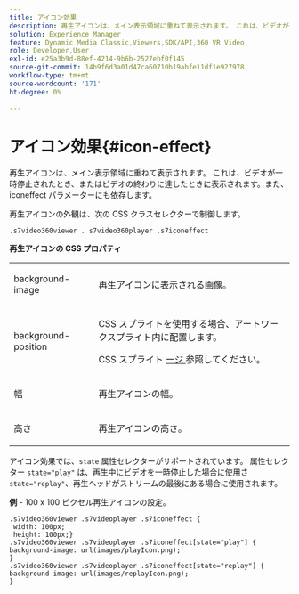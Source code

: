 ```yaml
---
title: アイコン効果
description: 再生アイコンは、メイン表示領域に重ねて表示されます。 これは、ビデオが一時停止されたとき、またはビデオの終わりに達したときに表示されます。また、iconeffect パラメーターにも依存します。
solution: Experience Manager
feature: Dynamic Media Classic,Viewers,SDK/API,360 VR Video
role: Developer,User
exl-id: e25a3b9d-88ef-4214-9b6b-2527ebf0f145
source-git-commit: 14b9f6d3a01d47ca60710b19abfe11df1e927978
workflow-type: tm+mt
source-wordcount: '171'
ht-degree: 0%

---
```


# アイコン効果{#icon-effect}

再生アイコンは、メイン表示領域に重ねて表示されます。 これは、ビデオが一時停止されたとき、またはビデオの終わりに達したときに表示されます。また、iconeffect パラメーターにも依存します。

<!--<a id="section_061E550C1C1D4DB2BD663A898895B38C"></a>-->

再生アイコンの外観は、次の CSS クラスセレクターで制御します。

```
.s7video360viewer . s7video360player .s7iconeffect
```

**再生アイコンの CSS プロパティ**

<table id="table_C48C56E696304C9BAFEE71BA9EA9A174"> 
 <tbody> 
  <tr> 
   <td colname="col1"> <p> <span class="codeph"> background-image </span> </p> </td> 
   <td colname="col2"> <p> 再生アイコンに表示される画像。 </p> </td> 
  </tr> 
  <tr> 
   <td colname="col1"> <p> <span class="codeph"> background-position </span> </p> </td> 
   <td colname="col2"> <p> CSS スプライトを使用する場合、アートワークスプライト内に配置します。 </p> <p>CSS スプライト <a href="../../../c-html5-aem-asset-viewers/c-html5-aem-video360/c-html5-aem-video360-customizingviewer/c-html5-aem-video360-customizingviewer.md#section-9b6d8d601cb441d08214dada7bb4eddc" format="dita" scope="local"> ージ </a> 参照してください。 </p> </td> 
  </tr> 
  <tr> 
   <td colname="col1"> <p> <span class="codeph"> 幅 </span> </p> </td> 
   <td colname="col2"> <p> 再生アイコンの幅。 </p> </td> 
  </tr> 
  <tr> 
   <td colname="col1"> <p> <span class="codeph"> 高さ </span> </p> </td> 
   <td colname="col2"> <p>再生アイコンの高さ。 </p> </td> 
  </tr> 
 </tbody> 
</table>

アイコン効果では、`state` 属性セレクターがサポートされています。 属性セレクター `state="play"` は、再生中にビデオを一時停止した場合に使用さ `state="replay"`、再生ヘッドがストリームの最後にある場合に使用されます。

**例** - 100 x 100 ピクセル再生アイコンの設定。

```
.s7video360viewer .s7videoplayer .s7iconeffect { 
 width: 100px; 
 height: 100px;} 
.s7video360viewer .s7videoplayer .s7iconeffect[state="play"] { 
background-image: url(images/playIcon.png); 
} 
.s7video360viewer .s7videoplayer .s7iconeffect[state="replay"] { 
background-image: url(images/replayIcon.png); 
}
```
